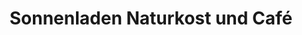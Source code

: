 ---
title: "Sonnenladen Naturkost und Café"
url: /gundelfingen-an-der-donau/sonnenladen-naturkost-und-cafe/
shop: Supermarkt
---